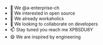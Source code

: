 - 👋 We @a-enterprise-ch
- 👀 We interested in open source
- 🌱 We already workaholics
- 💞️ We looking to collaborate on developers
- 📫 Stay tuned you reach me XPBSDU8Y
- 😄 We are inspired by engineering

<!---
a-enterprise-ch/a-enterprise-ch is a ✨ special ✨ repository because its `README.md` (this file) appears on your GitHub profile.
You can click the Preview link to take a look at your changes.
--->

